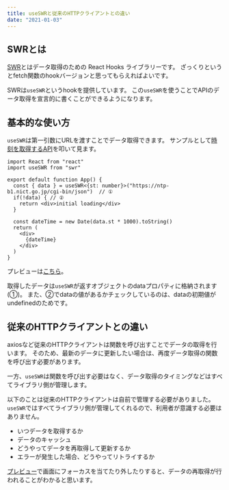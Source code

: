 ```yaml
---
title: useSWRと従来のHTTPクライアントとの違い
date: "2021-01-03"
---
```


## SWRとは

[SWR](https://swr.vercel.app/)とはデータ取得のための React Hooks ライブラリーです。
ざっくりというとfetch関数のhookバージョンと思ってもらえればよいです。

SWRは`useSWR`というhookを提供しています。
この`useSWR`を使うことでAPIのデータ取得を宣言的に書くことができるようになります。

## 基本的な使い方

`useSWR`は第一引数にURLを渡すことでデータ取得できます。
サンプルとして[時刻を取得するAPI](`http://www.nict.go.jp/JST/http.html`)を叩いて見ます。

```tsx
import React from "react"
import useSWR from "swr"

export default function App() {
  const { data } = useSWR<{st: number}>("https://ntp-b1.nict.go.jp/cgi-bin/json")  // ①
  if(!data) { // ②
    return <div>initial loading</div>
  }

  const dateTime = new Date(data.st * 1000).toString()
  return (
    <div>
      {dateTime}
    </div>
  )
}
```

プレビューは[こちら](https://codesandbox.io/s/useswr-sample-3ysbj?file=/src/App.tsx)。

取得したデータは`useSWR`が返すオブジェクトのdataプロパティに格納されます(①)。
また、②でdataの値があるかチェックしているのは、dataの初期値がundefinedのためです。

## 従来のHTTPクライアントとの違い

axiosなど従来のHTTPクライアントは関数を呼び出すことでデータの取得を行います。
そのため、最新のデータに更新したい場合は、再度データ取得の関数を呼び出す必要があります。

一方、`useSWR`は関数を呼び出す必要はなく、データ取得のタイミングなどはすべてライブラリ側が管理します。

以下のことは従来のHTTPクライアントは自前で管理する必要がありました。
`useSWR`ではすべてライブラリ側が管理してくれるので、利用者が意識する必要はありません。

- いつデータを取得するか
- データのキャッシュ
- どうやってデータを再取得して更新するか
- エラーが発生した場合、どうやってリトライするか

[プレビュー](https://codesandbox.io/s/useswr-sample-3ysbj?file=/src/App.tsx)で画面にフォーカスを当てたり外したりすると、データの再取得が行われることがわかると思います。
